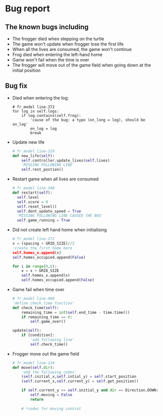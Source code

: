 # Bug report

## The known bugs including

- The frogger died when stepping on the turtle
- The game won't update when frogger lose the first life
- When all the lives are consumed, the game won't continue
- Frog died when entering the left-hand home
- Game won't fail when the time is over
- The frogger will move out of the game field when going down at the initial position

## Bug fix

- Died when entering the log:

    ```pyr
    # fr_model line-372
    for log in self.logs:
        if log.contains(self.frog):  
            'cause of the bug: a typo (on_long = log), should be on_log'
            on_log = log
            break
    ```

- Update new life

    ```py
    # fr_model line-329
    def new_life(self):
        self.controller.update_lives(self.lives)
        'MISSING FOLLOWING LINE'
        self.rest_postion()
    ```

- Restart game when all lives are consumed
  
  ```py
  # fr_model line-340
  def restart(self):
    self.level
    self.score = 0
    self.reset_level()
    self.dont_update_speed = True
    'MISSING FOLLOWING LINE CAUSED THE BUG'
    self.game_running = True
  ```

- Did not create left hand home when initialising
  
    ```py
    # fr_model line-271
    x = (spacing + GRID_SIZE)//2
    'create the first home here
    self.homes_x.append(x)
    self.homes_occupied.append(False)

    for i in range(0,6):
        x = x + GRID_SIZE
        self.homes_x.append(x)
        self.homes_occupied.append(False)
    ```

- Game fail when time over

    ```py
    # fr_model line-460
    'define check_time function'
    def check_time(self):
        remaining_time = int(self.end_time - time.time())
        if remaining_time == 0:
            self.game_over()

    update(self):
        if [condition]:
            'add following line'
            self.check_time()
    ```

- Frogger move out the game field

    ```py
    # fr_model line-134
    def move(self.dir):
        'add the following codes'
        (self.initial_x,self.intial_y) = self.start_position
        (self.current_x,self.current_y) = self.get_position()

        if self.current_y >= self.initial_y and dir == Direction.DOWN:
            self.moving = False
            return
        
        # *codes for moving control
    ```